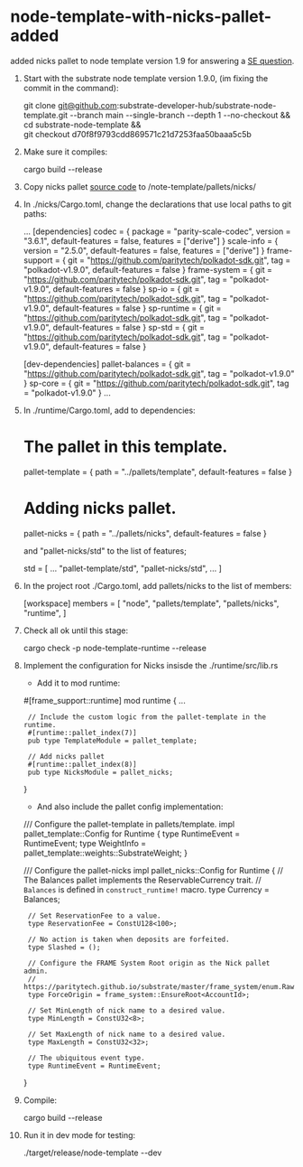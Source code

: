 # node-template-with-nicks-pallet-added
added nicks pallet to node template version 1.9 for answering a [SE question](https://substrate.stackexchange.com/questions/11468/substrate-tutorials-no-more-nicks-pallet).

1. Start with the substrate node template version 1.9.0, (im fixing the commit in the command):

    git clone git@github.com:substrate-developer-hub/substrate-node-template.git --branch main --single-branch --depth 1 --no-checkout && \
    cd substrate-node-template && \
    git checkout d70f8f9793cdd869571c21d7253faa50baaa5c5b

2. Make sure it compiles:

    cargo build --release

3. Copy nicks pallet [source code](https://github.com/paritytech/substrate/tree/master/frame/nicks) to /note-template/pallets/nicks/

4. In ./nicks/Cargo.toml, change the declarations that use local paths to git paths:

    ...
    [dependencies]
    codec = { package = "parity-scale-codec", version = "3.6.1", default-features = false, features = ["derive"] }
    scale-info = { version = "2.5.0", default-features = false, features = ["derive"] }
    frame-support = { git = "https://github.com/paritytech/polkadot-sdk.git", tag = "polkadot-v1.9.0", default-features = false }
    frame-system = { git = "https://github.com/paritytech/polkadot-sdk.git", tag = "polkadot-v1.9.0", default-features = false }
    sp-io = { git = "https://github.com/paritytech/polkadot-sdk.git", tag = "polkadot-v1.9.0", default-features = false }
    sp-runtime = { git = "https://github.com/paritytech/polkadot-sdk.git", tag = "polkadot-v1.9.0", default-features = false }
    sp-std = { git = "https://github.com/paritytech/polkadot-sdk.git", tag = "polkadot-v1.9.0", default-features = false }

    [dev-dependencies]
    pallet-balances = { git = "https://github.com/paritytech/polkadot-sdk.git", tag = "polkadot-v1.9.0" }
    sp-core = { git = "https://github.com/paritytech/polkadot-sdk.git", tag = "polkadot-v1.9.0" }
    ...

5. In ./runtime/Cargo.toml, add to dependencies:

    # The pallet in this template.
    pallet-template = { path = "../pallets/template", default-features = false }
    # Adding nicks pallet.
    pallet-nicks = { path = "../pallets/nicks", default-features = false }

    and "pallet-nicks/std" to the list of features; 

    std = [
	...
	"pallet-template/std",
	"pallet-nicks/std",
	...
    ]
    
6. In the project root ./Cargo.toml, add pallets/nicks to the list of members:

    [workspace]
    members = [
    "node",
    "pallets/template",
    "pallets/nicks",
    "runtime",
    ]

7. Check all ok until this stage:

    cargo check -p node-template-runtime --release

8. Implement the configuration for Nicks insisde the ./runtime/src/lib.rs

    * Add it to mod runtime:

    #[frame_support::runtime]
    mod runtime {
        ...

        // Include the custom logic from the pallet-template in the runtime.
        #[runtime::pallet_index(7)]
        pub type TemplateModule = pallet_template;

        // Add nicks pallet
        #[runtime::pallet_index(8)]
        pub type NicksModule = pallet_nicks;
    }

    * And also include the pallet config implementation:

    /// Configure the pallet-template in pallets/template.
    impl pallet_template::Config for Runtime {
        type RuntimeEvent = RuntimeEvent;
        type WeightInfo = pallet_template::weights::SubstrateWeight<Runtime>;
    }

    /// Configure the pallet-nicks
    impl pallet_nicks::Config for Runtime {
        // The Balances pallet implements the ReservableCurrency trait.
        // `Balances` is defined in `construct_runtime!` macro.
        type Currency = Balances;
        
        // Set ReservationFee to a value.
        type ReservationFee = ConstU128<100>;
        
        // No action is taken when deposits are forfeited.
        type Slashed = ();
        
        // Configure the FRAME System Root origin as the Nick pallet admin.
        // https://paritytech.github.io/substrate/master/frame_system/enum.RawOrigin.html#variant.Root
        type ForceOrigin = frame_system::EnsureRoot<AccountId>;
        
        // Set MinLength of nick name to a desired value.
        type MinLength = ConstU32<8>;
        
        // Set MaxLength of nick name to a desired value.
        type MaxLength = ConstU32<32>;
        
        // The ubiquitous event type.
        type RuntimeEvent = RuntimeEvent;
    }

8. Compile:

    cargo build --release

9. Run it in dev mode for testing:

    ./target/release/node-template --dev
    

